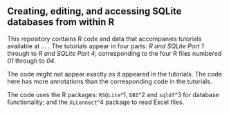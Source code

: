 Creating, editing, and accessing SQLite databases from within R
---------------------------------------------------------------

This repository contains R code and data that accompanies tutorials available at ... . The tutorials appear in four parts: *R and SQLite Part 1* through to *R and SQLite Part 4*; corresponding to the four R files numbered *01* through to *04*. 

The code might not appear exactly as it appeared in the tutorials.  The code here has more annotations than the corresponding code in the tutorials. 

The code uses the R packages: `RSQLite`^1, `DBI`^2 and `sqldf`^3 for database functionality; and the `XLConnect`^4 package to read Excel files. 




